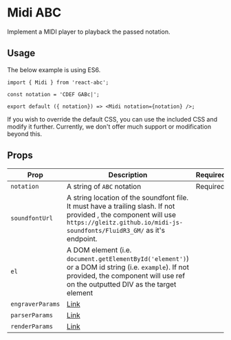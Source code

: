 # Midi ABC

Implement a MIDI player to playback the passed notation.

## Usage

The below example is using ES6.
```
import { Midi } from 'react-abc';

const notation = 'CDEF GABc|';

export default ({ notation}) => <Midi notation={notation} />;
```

If you wish to override the default CSS, you can use the included CSS and modify it further. Currently, we don't offer much support or modification beyond this.

## Props

| Prop             | Description                                    | Required |
| ---              | ---                                            | --- |
| `notation`       | A string of `ABC` notation                     | Required |
| `soundfontUrl`   | A string location of the soundfont file. It must have a trailing slash. If not provided , the component will use `https://gleitz.github.io/midi-js-soundfonts/FluidR3_GM/` as it's endpoint. | |
| `el`             | A DOM element (i.e. `document.getElementById('element')`) or a DOM id string (i.e. `example`). If not provided, the component will use ref on the outputted DIV as the target element | |
| `engraverParams` | [Link](../defaults/README.md#engraver-params) | |
| `parserParams`   | [Link](../defaults/README.md#parser-params)   | |
| `renderParams`   | [Link](../defaults/README.md#render-params)   | |
